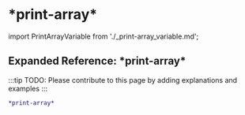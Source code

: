# \*print-array\*

import PrintArrayVariable from './_print-array_variable.md';

<PrintArrayVariable />

## Expanded Reference: \*print-array\*

:::tip
TODO: Please contribute to this page by adding explanations and examples
:::

```lisp
*print-array*
```
